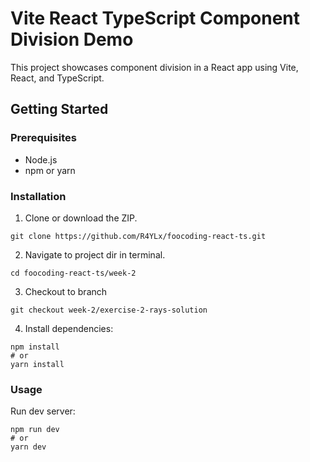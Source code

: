 # Vite React TypeScript Component Division Demo

This project showcases component division in a React app using Vite, React, and TypeScript.

## Getting Started

### Prerequisites

- Node.js
- npm or yarn

### Installation

1. Clone or download the ZIP.

```
git clone https://github.com/R4YLx/foocoding-react-ts.git
```

2. Navigate to project dir in terminal.

```
cd foocoding-react-ts/week-2
```

3. Checkout to branch

```
git checkout week-2/exercise-2-rays-solution
```

4. Install dependencies:

```
npm install
# or
yarn install
```

### Usage

Run dev server:

```
npm run dev
# or
yarn dev
```
